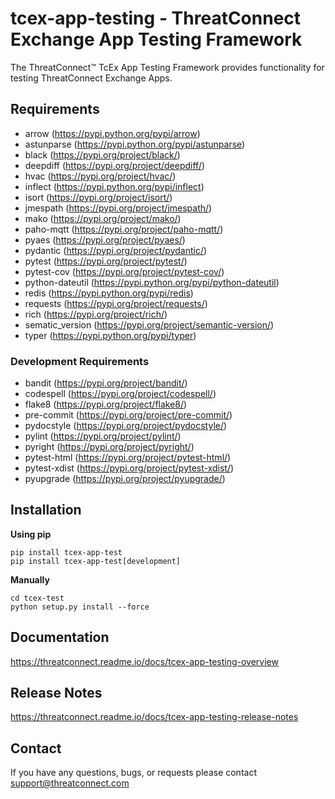# tcex-app-testing - ThreatConnect Exchange App Testing Framework

The ThreatConnect&trade; TcEx App Testing Framework provides functionality for testing ThreatConnect Exchange Apps.

## Requirements

-   arrow (https://pypi.python.org/pypi/arrow)
-   astunparse (https://pypi.python.org/pypi/astunparse)
-   black (https://pypi.org/project/black/)
-   deepdiff (https://pypi.org/project/deepdiff/)
-   hvac (https://pypi.org/project/hvac/)
-   inflect (https://pypi.python.org/pypi/inflect)
-   isort (https://pypi.org/project/isort/)
-   jmespath (https://pypi.org/project/jmespath/)
-   mako (https://pypi.org/project/mako/)
-   paho-mqtt (https://pypi.org/project/paho-mqtt/)
-   pyaes (https://pypi.org/project/pyaes/)
-   pydantic (https://pypi.org/project/pydantic/)
-   pytest (https://pypi.org/project/pytest/)
-   pytest-cov (https://pypi.org/project/pytest-cov/)
-   python-dateutil (https://pypi.python.org/pypi/python-dateutil)
-   redis (https://pypi.python.org/pypi/redis)
-   requests (https://pypi.org/project/requests/)
-   rich (https://pypi.org/project/rich/)
-   sematic_version (https://pypi.org/project/semantic-version/)
-   typer (https://pypi.python.org/pypi/typer)

### Development Requirements

-   bandit (https://pypi.org/project/bandit/)
-   codespell (https://pypi.org/project/codespell/)
-   flake8 (https://pypi.org/project/flake8/)
-   pre-commit (https://pypi.org/project/pre-commit/)
-   pydocstyle (https://pypi.org/project/pydocstyle/)
-   pylint (https://pypi.org/project/pylint/)
-   pyright (https://pypi.org/project/pyright/)
-   pytest-html (https://pypi.org/project/pytest-html/)
-   pytest-xdist (https://pypi.org/project/pytest-xdist/)
-   pyupgrade (https://pypi.org/project/pyupgrade/)

## Installation

**Using pip**

```
pip install tcex-app-test
pip install tcex-app-test[development]
```

**Manually**

```
cd tcex-test
python setup.py install --force
```

## Documentation

https://threatconnect.readme.io/docs/tcex-app-testing-overview

## Release Notes

https://threatconnect.readme.io/docs/tcex-app-testing-release-notes

## Contact

If you have any questions, bugs, or requests please contact support@threatconnect.com
